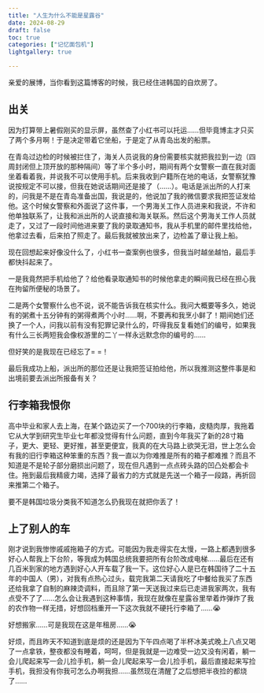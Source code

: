 ```yaml
---
title: "人生为什么不能是星露谷"
date: 2024-08-29
draft: false
toc: true
categories: ["记忆面包机"]
lightgallery: true

---
```


亲爱的展博，当你看到这篇博客的时候，我已经住进韩国的自炊房了。

## 出关

因为打算带上暑假刚买的显示屏，虽然查了小红书可以托运……但毕竟博主才只买了两个多月啊！于是决定带着它坐船，于是定了从青岛出发的船票。

在青岛过边检的时候被拦住了，海关人员说我的身份需要核实就把我拉到一边（四周封闭但上顶开放的那种隔间）等了半个多小时，期间有两个女警察一直在我对面坐着看着我，并说我不可以使用手机。后来我收到户籍所在地的电话，女警察犹豫说按规定不可以接，但我在她说话期间还是接了（……）。电话是派出所的人打来的，问我是不是在青岛准备出国，我说是的，他说加了我的微信要求我把签证发给他。这个时候女警察和外面说了这件事，一个男海关工作人员进来和我说，不许和他单独联系了，让我和派出所的人说直接和海关联系。然后这个男海关工作人员就走了，又过了一段时间他进来要了我的录取通知书，我从手机里的邮件里找给他，他拿过去看，后来拍了照走了。最后我就被放出来了，边检盖了章让我上船。

现在回想起来好像没什么了，小红书一查案例也很多，但我当时越坐越怕，最后手都快抖起来了。

一是我竟然把手机给他了？给他看录取通知书的时候他拿走的瞬间我已经在担心我在拘留所便秘的场景了。

二是两个女警察什么也不说，说不能告诉我在核实什么。我问大概要等多久，她说有的粥煮十五分钟有的粥得煮两个小时……啊，不要再和我烹小鲜了！期间她们还换了一个人，问我以前有没有犯罪记录什么的，吓得我反复看她们的编号，如果我有什么三长两短我会像权游里的二丫一样永远默念你的编号的……

但好笑的是我现在已经忘了= =！

最后我成功上船，派出所的那位还是让我把签证拍给他，所以我推测这整件事是和出境前要去派出所报备有关？

## 行李箱我恨你

高中毕业和家人去上海，在某个路边买了一个700块的行李箱，皮糙肉厚，我拖着它从大学到研究生毕业七年都没觉得有什么问题，直到今年我买了新的28寸箱子，更大、更轻、更好推，甚至更便宜，我真的在大马路上欲哭无泪，世上怎么会有我的旧行李箱这种笨重的东西？我一直以为你难推是所有的箱子都难推？而且不知道是不是轮子部分磨损出问题了，现在但凡遇到一点点砖头路的凹凸处都会卡住。拖到最后我精疲力竭，选择了最省力的方式就是先送一个箱子一段路，再折回来推第二个箱子。

要不是韩国垃圾分类我不知道怎么扔我现在就把你丢了！

## 上了别人的车

刚才说到我惨惨戚戚拖箱子的方式。可能因为我走得实在太慢，一路上都遇到很多好心人帮我上下台阶，等我成为韩国总统我要把所有台阶改成电梯……最后在还有几百米到家的地方遇到好心人开车载了我一下。这位好心人是已在韩国待了二十五年的中国人（男），对我有点热心过头，载完我第二天请我吃了中餐给我买了东西还给我拿了自制的麻辣烫调料，而且除了第一天送我过来后已走进我家两次，我有点受不了了……怎么会让我遇到这种事情，我现在就像在星露谷里举着炸弹炸了我的农作物一样无措，好想回档重开一下这次我就不硬托行李箱了……😭

好想搬家……可是我现在这是年租房……😭

好烦，而且昨天不知道到底是烦的还是因为下午四点喝了半杯冰美式晚上八点又喝了一点拿铁，整夜都没有睡着，呵呵，但是我就是一边难受一边又没有闲着，躺一会儿爬起来写一会儿捡手机，躺一会儿爬起来写一会儿捡手机，最后直接起来写捡手机，我担没有你我可怎么办啊我担……虽然现在清醒了之后想把半夜捡的都烧了……
